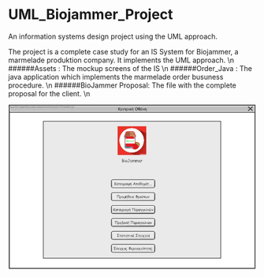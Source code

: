 # UML_Biojammer_Project
An information systems design project using the UML approach.


The project is a complete case study for an IS System for Biojammer, a marmelade produktion company. It implements the UML approach. \n
######Assets            : The mockup screens of the IS \n
######Order_Java        : The java application which implements the marmelade order busuness procedure. \n
######BioJammer Proposal: The file with the complete proposal for the client. \n


![This is an image](https://github.com/voulgarikos/UML_Biojammer_Project/blob/84eb382d7ac32f347b5c9e351475941527cbb1a1/Assets_jpg/UC_Fruit_Order_Mockup/Desktop%20Wireframe1.jpg)

